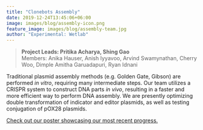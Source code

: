 ```yaml
---
title: "Clonebots Assembly"
date: 2019-12-24T13:45:06+06:00
image: images/blog/assembly-icon.png
feature_image: images/blog/assembly-team.jpg
author: "Experimental: Wetlab"
---
```

> **Project Leads: Pritika Acharya, Shing Gao**\
> Members: Anika Hauser, Anish Iyyavoo, Arvind Swamynathan, Cherry Woo, Dimple Amitha Garuadapuri,  Ryan Idnani

Traditional plasmid assembly methods (e.g. Golden Gate, Gibson) are performed *in vitro*, requiring many intermediate steps. Our team utilizes a CRISPR system to construct DNA parts *in vivo*, resulting in a faster and more efficient way to perform DNA assembly. We are presently optimizing double transformation of indicator and editor plasmids, as well as testing conjugation of pOX28 plasmids.

[Check out our poster showcasing our most recent progress.](https://drive.google.com/file/d/11yv5JucbzAu6lECpeV7Z0zzaNU2Mpo22/view?usp=sharing)